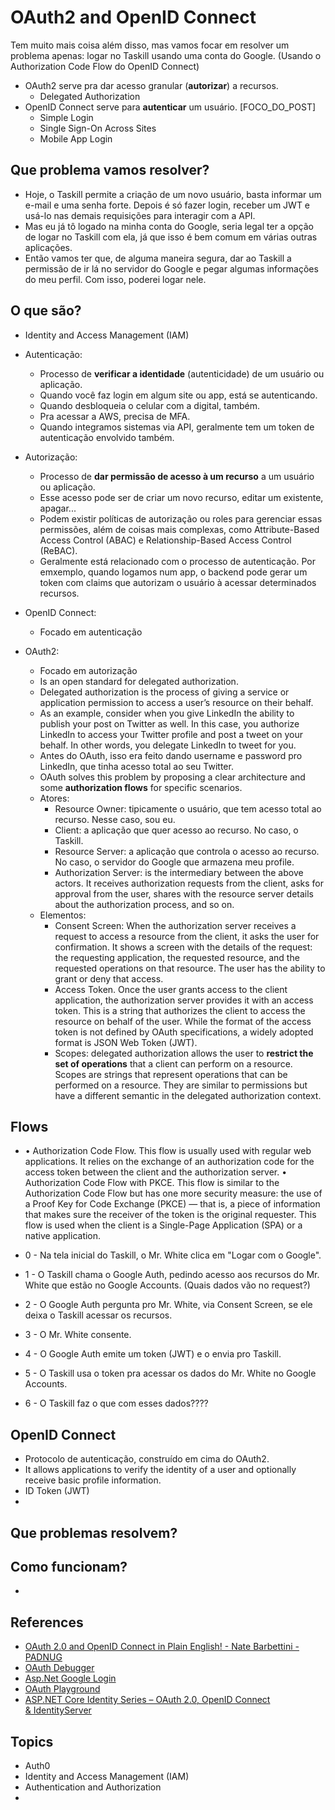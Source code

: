 # OAuth2 and OpenID Connect

Tem muito mais coisa além disso, mas vamos focar em resolver um problema apenas: logar no Taskill usando uma conta do Google. (Usando o Authorization Code Flow do OpenID Connect)

- OAuth2 serve pra dar acesso granular (**autorizar**) a recursos.
    - Delegated Authorization
- OpenID Connect serve para **autenticar** um usuário. [FOCO_DO_POST]
    - Simple Login
    - Single Sign-On Across Sites
    - Mobile App Login

## Que problema vamos resolver?

- Hoje, o Taskill permite a criação de um novo usuário, basta informar um e-mail e uma senha forte. Depois é só fazer login, receber um JWT e usá-lo nas demais requisições para interagir com a API.
- Mas eu já tô logado na minha conta do Google, seria legal ter a opção de logar no Taskill com ela, já que isso é bem comum em várias outras aplicações.
- Então vamos ter que, de alguma maneira segura, dar ao Taskill a permissão de ir lá no servidor do Google e pegar algumas informações do meu perfil. Com isso, poderei logar nele.

## O que são?

- Identity and Access Management (IAM)

- Autenticação:
    - Processo de **verificar a identidade** (autenticidade) de um usuário ou aplicação.
    - Quando você faz login em algum site ou app, está se autenticando.
    - Quando desbloqueia o celular com a digital, também.
    - Pra acessar a AWS, precisa de MFA.
    - Quando integramos sistemas via API, geralmente tem um token de autenticação envolvido também.

- Autorização:
    - Processo de **dar permissão de acesso à um recurso** a um usuário ou aplicação.
    - Esse acesso pode ser de criar um novo recurso, editar um existente, apagar...
    - Podem existir políticas de autorização ou roles para gerenciar essas permissões, além de coisas mais complexas, como Attribute-Based Access Control (ABAC) e Relationship-Based Access Control (ReBAC).
    - Geralmente está relacionado com o processo de autenticação. Por emxemplo, quando logamos num app, o backend pode gerar um token com claims que autorizam o usuário à acessar determinados recursos.

- OpenID Connect:
    - Focado em autenticação

- OAuth2:
    - Focado em autorização
    - Is an open standard for delegated authorization.
    - Delegated authorization is the process of giving a service or application
permission to access a user’s resource on their behalf.
    - As an example, consider when you give LinkedIn the ability to publish your post on Twitter as well. In this case, you authorize LinkedIn to access your Twitter profile and post a tweet on your behalf. In other words, you delegate LinkedIn to tweet for you.
    - Antes do OAuth, isso era feito dando username e password pro LinkedIn, que tinha acesso total ao seu Twitter.
    - OAuth solves this problem by proposing a clear architecture and some **authorization flows** for specific scenarios.
    - Atores:
        - Resource Owner: tipicamente o usuário, que tem acesso total ao recurso. Nesse caso, sou eu.
        - Client: a aplicação que quer acesso ao recurso. No caso, o Taskill.
        - Resource Server: a aplicação que controla o acesso ao recurso. No caso, o servidor do Google que armazena meu profile.
        - Authorization Server: is the intermediary between the above actors. It receives authorization requests from the client, asks for approval from the user, shares with the resource server details about the authorization process, and so on.
    - Elementos:
        - Consent Screen: When the authorization server receives a request to access a resource from the client, it asks the user for confirmation. It shows a screen with the details of the request: the requesting application, the requested resource, and the requested operations on that resource. The user has the ability to grant or deny that access.
        - Access Token. Once the user grants access to the client application, the authorization server provides it with an access token. This is a string that authorizes the client to access the resource on behalf of the user. While the format of the access token is not defined by OAuth specifications, a widely adopted format is JSON Web Token (JWT).
        - Scopes: delegated authorization allows the user to **restrict the set of operations** that a client can perform on a resource. Scopes are strings that represent operations that can be performed on a resource. They are similar to permissions but have a different semantic in the delegated authorization context.

## Flows

- • Authorization Code Flow. This flow is usually used with regular web
applications. It relies on the exchange of an authorization code for the
access token between the client and the authorization server.
• Authorization Code Flow with PKCE. This flow is similar to the
Authorization Code Flow but has one more security measure: the use of
a Proof Key for Code Exchange (PKCE) — that is, a piece of information
that makes sure the receiver of the token is the original requester. This
flow is used when the client is a Single-Page Application (SPA) or a
native application.

- 0 - Na tela inicial do Taskill, o Mr. White clica em "Logar com o Google".
- 1 - O Taskill chama o Google Auth, pedindo acesso aos recursos do Mr. White que estão no Google Accounts. (Quais dados vão no request?)
- 2 - O Google Auth pergunta pro Mr. White, via Consent Screen, se ele deixa o Taskill acessar os recursos.
- 3 - O Mr. White consente.
- 4 - O Google Auth emite um token (JWT) e o envia pro Taskill.
- 5 - O Taskill usa o token pra acessar os dados do Mr. White no Google Accounts.
- 6 - O Taskill faz o que com esses dados????

## OpenID Connect

- Protocolo de autenticação, construído em cima do OAuth2.
- It allows applications to verify the identity of a user and optionally receive basic profile information.
- ID Token (JWT)
- 







## Que problemas resolvem?

## Como funcionam?

-

## References

- [OAuth 2.0 and OpenID Connect in Plain English! - Nate Barbettini - PADNUG](https://youtu.be/0VWkQMr7r_c)
- [OAuth Debugger](https://oauthdebugger.com/)
- [Asp.Net Google Login](https://mahdikarimipour.com/blog/google-auth-for-react-with-aspnet-identity)
- [OAuth Playground](https://www.oauth.com/playground)
- [ASP.NET Core Identity Series – OAuth 2.0, OpenID Connect & IdentityServer](https://chsakell.com/2019/03/11/asp-net-core-identity-series-oauth-2-0-openid-connect-identityserver/)
## Topics

- Auth0
- Identity and Access Management (IAM)
- Authentication and Authorization
- 
